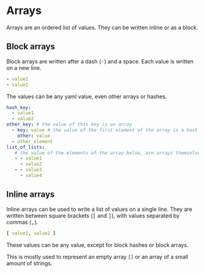 # Arrays

Arrays are an ordered list of values. They can be written inline or as a block.

## Block arrays

Block arrays are written after a dash (<kbd>-</kbd>) and a space. Each value is written on a new line.

```yaml
- value1
- value2
```

The values can be any yaml value, even other arrays or hashes.

```yaml
hash_key: 
  - value1
  - value2
other_key: # the value of this key is an array
  - key: value # the value of the first element of the array is a hash
    other: value
  - other_element
list_of_lists:
   # the value of the elements of the array below, are arrays themselves
   - - value1 
     - value2
   - - value3
     - value4
```

## Inline arrays

Inline arrays can be used to write a list of values on a single line. They are written between square brackets (<kbd>[</kbd> and <kbd>]</kbd>), with values separated by commas (<kbd>,</kbd>).

```yaml
[ value1, value2 ]
```

These values can be any value, except for block hashes or block arrays. 

This is mostly used to represent an empty array `[]` or an array of a small amount of strings.